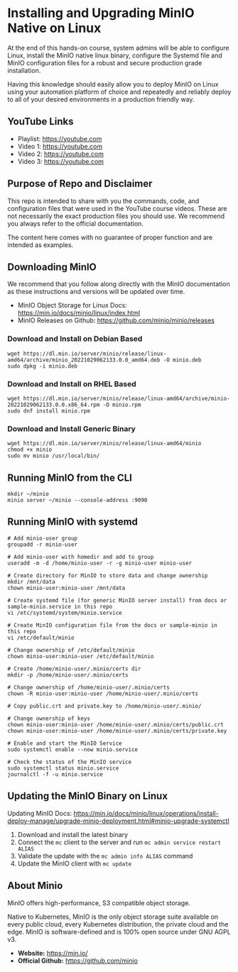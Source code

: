 # Installing and Upgrading MinIO Native on Linux

At the end of this hands-on course, system admins will be able to configure Linux, install the MinIO native linux binary, configure the Systemd file and MinIO configuration files for a robust and secure production grade installation.

Having this knowledge should easily allow you to deploy MinIO on Linux using your automation platform of choice and repeatedly and reliably deploy to all of your desired environments in a production friendly way.

## YouTube Links

- Playlist: https://youtube.com
- Video 1: https://youtube.com
- Video 2: https://youtube.com
- Video 3: https://youtube.com

## Purpose of Repo and Disclaimer

This repo is intended to share with you the commands, code, and configuration files that were used in the YouTube course videos. These are not necessarily the exact production files you should use. We recommend you always refer to the official documentation.

The content here comes with no guarantee of proper function and are intended as examples.

## Downloading MinIO

We recommend that you follow along directly with the MinIO documentation as these instructions and versions will be updated over time.

- MinIO Object Storage for Linux Docs: https://min.io/docs/minio/linux/index.html
- MinIO Releases on Github: https://github.com/minio/minio/releases 

### Download and Install on Debian Based
```
wget https://dl.min.io/server/minio/release/linux-amd64/archive/minio_20221029062133.0.0_amd64.deb -O minio.deb
sudo dpkg -i minio.deb
```

### Download and Install on RHEL Based
```
wget https://dl.min.io/server/minio/release/linux-amd64/archive/minio-20221029062133.0.0.x86_64.rpm -O minio.rpm
sudo dnf install minio.rpm
```

### Download and Install Generic Binary
```
wget https://dl.min.io/server/minio/release/linux-amd64/minio
chmod +x minio
sudo mv minio /usr/local/bin/
```

## Running MinIO from the CLI
```
mkdir ~/minio
minio server ~/minio --console-address :9090
```

## Running MinIO with systemd
```
# Add minio-user group
groupadd -r minio-user

# Add minio-user with homedir and add to group
useradd -m -d /home/minio-user -r -g minio-user minio-user

# Create directory for MinIO to store data and change ownership
mkdir /mnt/data
chown minio-user:minio-user /mnt/data

# Create systemd file (for generic MinIO server install) from docs or sample-minio.service in this repo
vi /etc/systemd/system/minio.service

# Create MinIO configuration file from the docs or sample-minio in this repo
vi /etc/default/minio

# Change ownership of /etc/default/minio
chown minio-user:minio-user /etc/default/minio

# Create /home/minio-user/.minio/certs dir
mkdir -p /home/minio-user/.minio/certs

# Change ownership of /home/minio-user/.minio/certs
chown -R minio-user:minio-user /home/minio-user/.minio/certs

# Copy public.crt and private.key to /home/minio-user/.minio/

# Change ownership of keys
chown minio-user:minio-user /home/minio-user/.minio/certs/public.crt
chown minio-user:minio-user /home/minio-user/.minio/certs/private.key

# Enable and start the MinIO Service
sudo systemctl enable --now minio.service

# Check the status of the MinIO service
sudo systemctl status minio.service
journalctl -f -u minio.service

```

## Updating the MinIO Binary on Linux

Updating MinIO Docs: https://min.io/docs/minio/linux/operations/install-deploy-manage/upgrade-minio-deployment.html#minio-upgrade-systemctl

1. Download and install the latest binary
2. Connect the `mc` client to the server and run `mc admin service restart ALIAS`
3. Validate the update with the `mc admin info ALIAS` command
4. Update the MinIO client with `mc update`

## About Minio

MinIO offers high-performance, S3 compatible object storage.

Native to Kubernetes, MinIO is the only object storage suite available on every public cloud, every Kubernetes distribution, the private cloud and the edge. MinIO is software-defined and is 100% open source under GNU AGPL v3.

- **Website:** https://min.io/
- **Official Github:** https://github.com/minio
